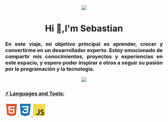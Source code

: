 <div id="header" align="center">
  <img src="https://media.giphy.com/media/v1.Y2lkPTc5MGI3NjExZjI1ZmJlYTQ2ZjE3YjBmMjlhYjZlOTMzYTNmZTQxOGEwMTk1Y2ZiMiZlcD12MV9pbnRlcm5hbF9naWZzX2dpZklkJmN0PWc/liRTgRfK9XljrH2EFt/giphy.gif" width="100">
  <h1>Hi 👋,I'm Sebastian</h1>
  <h3 align="justify">En este viaje, mi objetivo principal es aprender, crecer y convertirme en un desarrollador experto. Estoy emocionado de compartir mis conocimientos, proyectos y experiencias en este espacio, y espero     poder inspirar a   otros a seguir su pasión por la programación y la tecnología.</h3>
</div>
<div id="badges" align="center">
  <a href="https://www.twitch.tv/srgalii">
    <img src="https://img.shields.io/twitch/status/srgalii?color=violet&logoColor=violet&style=for-the-badge">
</div>


<!--
**sebasdev93/sebasdev93** is a ✨ _special_ ✨ repository because its `README.md` (this file) appears on your GitHub profile.

Here are some ideas to get you started:

- 🔭 I’m currently working on ...
- 🌱 I’m currently learning ...
- 👯 I’m looking to collaborate on ...
- 🤔 I’m looking for help with ...
- 💬 Ask me about ...
- 📫 How to reach me: ...
- 😄 Pronouns: ...
- ⚡ Fun fact: ...
-  [![Top Langs](https://github-readme-stats.vercel.app/api/top-langs/?username=anuraghazra&hide_progress=true)](https://github.com/anuraghazra/github-readme-stats)
-->
  <div align="languages">
    <h3>⚡ Languages and Tools:</h3>
  </div>
    <div>
      <img src="https://github.com/devicons/devicon/blob/master/icons/html5/html5-plain.svg" title="HTML" width="40" height="40">
      <img src="https://github.com/devicons/devicon/blob/master/icons/css3/css3-plain.svg" title="CSS" width="40" height="40">
      <img src="https://github.com/devicons/devicon/blob/master/icons/javascript/javascript-original.svg" title="JAVASCRIPT" width="40" height="40"> 
    </div>
 
